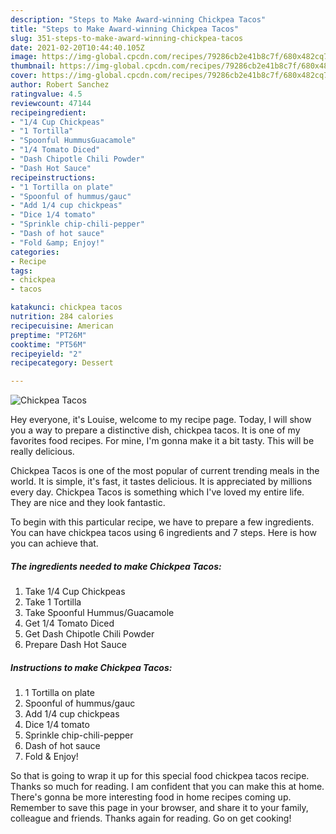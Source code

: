 ```yaml
---
description: "Steps to Make Award-winning Chickpea Tacos"
title: "Steps to Make Award-winning Chickpea Tacos"
slug: 351-steps-to-make-award-winning-chickpea-tacos
date: 2021-02-20T10:44:40.105Z
image: https://img-global.cpcdn.com/recipes/79286cb2e41b8c7f/680x482cq70/chickpea-tacos-recipe-main-photo.jpg
thumbnail: https://img-global.cpcdn.com/recipes/79286cb2e41b8c7f/680x482cq70/chickpea-tacos-recipe-main-photo.jpg
cover: https://img-global.cpcdn.com/recipes/79286cb2e41b8c7f/680x482cq70/chickpea-tacos-recipe-main-photo.jpg
author: Robert Sanchez
ratingvalue: 4.5
reviewcount: 47144
recipeingredient:
- "1/4 Cup Chickpeas"
- "1 Tortilla"
- "Spoonful HummusGuacamole"
- "1/4 Tomato Diced"
- "Dash Chipotle Chili Powder"
- "Dash Hot Sauce"
recipeinstructions:
- "1 Tortilla on plate"
- "Spoonful of hummus/gauc"
- "Add 1/4 cup chickpeas"
- "Dice 1/4 tomato"
- "Sprinkle chip-chili-pepper"
- "Dash of hot sauce"
- "Fold &amp; Enjoy!"
categories:
- Recipe
tags:
- chickpea
- tacos

katakunci: chickpea tacos 
nutrition: 284 calories
recipecuisine: American
preptime: "PT26M"
cooktime: "PT56M"
recipeyield: "2"
recipecategory: Dessert

---
```



![Chickpea Tacos](https://img-global.cpcdn.com/recipes/79286cb2e41b8c7f/680x482cq70/chickpea-tacos-recipe-main-photo.jpg)

Hey everyone, it's Louise, welcome to my recipe page. Today, I will show you a way to prepare a distinctive dish, chickpea tacos. It is one of my favorites food recipes. For mine, I'm gonna make it a bit tasty. This will be really delicious.



Chickpea Tacos is one of the most popular of current trending meals in the world. It is simple, it's fast, it tastes delicious. It is appreciated by millions every day. Chickpea Tacos is something which I've loved my entire life. They are nice and they look fantastic.


To begin with this particular recipe, we have to prepare a few ingredients. You can have chickpea tacos using 6 ingredients and 7 steps. Here is how you can achieve that.

<!--inarticleads1-->

##### The ingredients needed to make Chickpea Tacos:

1. Take 1/4 Cup Chickpeas
1. Take 1 Tortilla
1. Take Spoonful Hummus/Guacamole
1. Get 1/4 Tomato Diced
1. Get Dash Chipotle Chili Powder
1. Prepare Dash Hot Sauce




<!--inarticleads2-->

##### Instructions to make Chickpea Tacos:

1. 1 Tortilla on plate
1. Spoonful of hummus/gauc
1. Add 1/4 cup chickpeas
1. Dice 1/4 tomato
1. Sprinkle chip-chili-pepper
1. Dash of hot sauce
1. Fold &amp; Enjoy!




So that is going to wrap it up for this special food chickpea tacos recipe. Thanks so much for reading. I am confident that you can make this at home. There's gonna be more interesting food in home recipes coming up. Remember to save this page in your browser, and share it to your family, colleague and friends. Thanks again for reading. Go on get cooking!
